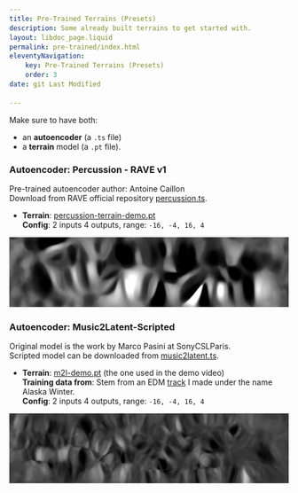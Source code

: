 ```yaml
---
title: Pre-Trained Terrains (Presets)
description: Some already built terrains to get started with.
layout: libdoc_page.liquid
permalink: pre-trained/index.html
eleventyNavigation:
    key: Pre-Trained Terrains (Presets)
    order: 3
date: git Last Modified

---
```


Make sure to have both:
* an **autoencoder** (a `.ts` file)
* a **terrain** model (a `.pt` file).




### Autoencoder: Percussion - RAVE v1
Pre-trained autoencoder author: Antoine Caillon  
Download from RAVE official repository [percussion.ts](https://acids-ircam.github.io/rave_models_download).

* **Terrain**: [percussion-terrain-demo.pt](https://github.com/jasper-zheng/nn_terrain/raw/refs/heads/main/pre-trained/percussion-terrain-demo.pt)<br>
**Config**: 2 inputs 4 outputs, range: `-16, -4, 16, 4`<br>
<img class="damier" src="https://github.com/jasper-zheng/nn_terrain/blob/main/pre-trained/percussion-terrain-demo.png?raw=true" alt="percussion-terrain-demo">




### Autoencoder: Music2Latent-Scripted
Original model is the work by Marco Pasini at SonyCSLParis.  
Scripted model can be downloaded from [music2latent.ts](https://github.com/jasper-zheng/music2latent-scripted.git).


* **Terrain**: [m2l-demo.pt](https://github.com/jasper-zheng/nn_terrain/raw/refs/heads/main/pre-trained/m2l-demo.pt) (the one used in the demo video)<br>
**Training data from**: Stem from an EDM [track](https://on.soundcloud.com/t9Paat88x6amyOIs1G) I made under the name Alaska Winter.<br>
**Config**: 2 inputs 4 outputs, range: `-16, -4, 16, 4`<br>
<img class="damier" src="https://github.com/jasper-zheng/nn_terrain/blob/main/pre-trained/m2l-demo.png?raw=true" alt="m2l-demo">

